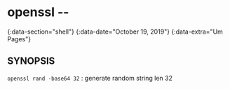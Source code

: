# openssl --
{:data-section="shell"}
{:data-date="October 19, 2019"}
{:data-extra="Um Pages"}

## SYNOPSIS

`openssl rand -base64 32`
: generate random string len 32

